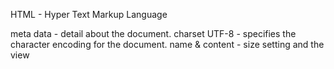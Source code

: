 HTML - Hyper Text Markup Language

meta data - detail about the document.
    charset UTF-8 - specifies the character encoding for the document.
    name & content - size setting and the view
    

